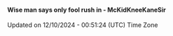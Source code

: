 #### Wise man says only fool rush in - McKidKneeKaneSir
Updated on 12/10/2024 - 00:51:24 (UTC) Time Zone
